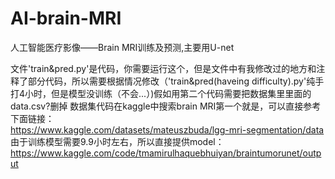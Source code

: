 # AI-brain-MRI
人工智能医疗影像——Brain MRI训练及预测,主要用U-net                 

文件'train&pred.py'是代码，你需要运行这个，但是文件中有我修改过的地方和注释了部分代码，所以需要根据情况修改（'train&pred(haveing difficulty).py'纯手打4小时，但是模型没训练（不会...）)假如用第二个代码需要把数据集里里面的data.csv?删掉
数据集代码在kaggle中搜索brain MRI第一个就是，可以直接参考下面链接：             
https://www.kaggle.com/datasets/mateuszbuda/lgg-mri-segmentation/data    
由于训练模型需要9.9小时左右，所以直接提供model：   
https://www.kaggle.com/code/tmamirulhaquebhuiyan/braintumorunet/output      



